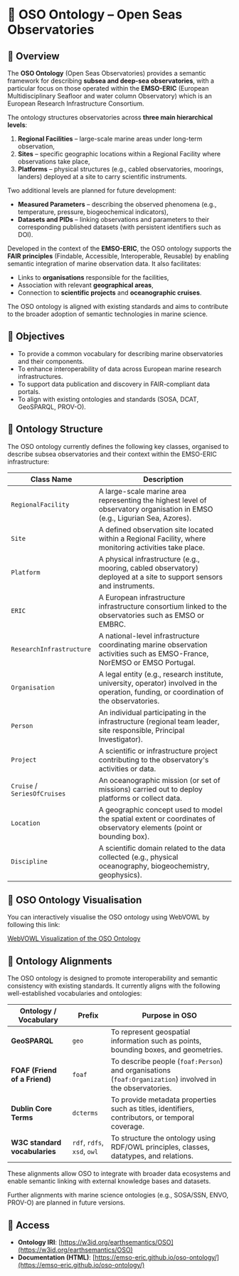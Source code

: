 # 🌊 OSO Ontology – Open Seas Observatories

## 📌 Overview

The **OSO Ontology** (Open Seas Observatories) provides a semantic framework for describing **subsea and deep-sea observatories**, with a particular focus on those operated within the **EMSO-ERIC** (European Multidisciplinary Seafloor and water column Observatory) which is an European Research Infrastructure Consortium.

The ontology structures observatories across **three main hierarchical levels**:

1. **Regional Facilities** – large-scale marine areas under long-term observation,
2. **Sites** – specific geographic locations within a Regional Facility where observations take place,
3. **Platforms** – physical structures (e.g., cabled observatories, moorings, landers) deployed at a site to carry scientific instruments.

Two additional levels are planned for future development:
- **Measured Parameters** – describing the observed phenomena (e.g., temperature, pressure, biogeochemical indicators),
- **Datasets and PIDs** – linking observations and parameters to their corresponding published datasets (with persistent identifiers such as DOI).

Developed in the context of the **EMSO-ERIC**, the OSO ontology supports the **FAIR principles** (Findable, Accessible, Interoperable, Reusable) by enabling semantic integration of marine observation data. It also facilitates:

- Links to **organisations** responsible for the facilities,
- Association with relevant **geographical areas**,
- Connection to **scientific projects** and **oceanographic cruises**.

The OSO ontology is aligned with existing standards and aims to contribute to the broader adoption of semantic technologies in marine science.

## 🧭 Objectives

- To provide a common vocabulary for describing marine observatories and their components.
- To enhance interoperability of data across European marine research infrastructures.
- To support data publication and discovery in FAIR-compliant data portals.
- To align with existing ontologies and standards (SOSA, DCAT, GeoSPARQL, PROV-O).

## 🧱 Ontology Structure

The OSO ontology currently defines the following key classes, organised to describe subsea observatories and their context within the EMSO-ERIC infrastructure:

| Class Name              | Description                                                                 |
|-------------------------|-----------------------------------------------------------------------------|
| `RegionalFacility`      | A large-scale marine area representing the highest level of observatory organisation in EMSO (e.g., Ligurian Sea, Azores). |
| `Site`                  | A defined observation site located within a Regional Facility, where monitoring activities take place. |
| `Platform`              | A physical infrastructure (e.g., mooring, cabled observatory) deployed at a site to support sensors and instruments. |
| `ERIC`                  | A European infrastructure infrastructure consortium linked to the observatories such as EMSO or EMBRC.|
| `ResearchInfrastructure`| A national-level infrastructure coordinating marine observation activities such as EMSO-France, NorEMSO or EMSO Portugal. |
| `Organisation`          | A legal entity (e.g., research institute, university, operator) involved in the operation, funding, or coordination of the observatories. |
| `Person`                | An individual participating in the infrastructure (regional team leader, site responsible, Principal Investigator). |
| `Project`               | A scientific or infrastructure project contributing to the observatory's activities or data. |
| `Cruise` / `SeriesOfCruises` | An oceanographic mission (or set of missions) carried out to deploy platforms or collect data. |
| `Location`              | A geographic concept used to model the spatial extent or coordinates of observatory elements (point or bounding box). |
| `Discipline`            | A scientific domain related to the data collected (e.g., physical oceanography, biogeochemistry, geophysics). |

## 🔗 OSO Ontology Visualisation

You can interactively visualise the OSO ontology using WebVOWL by following this link:

[WebVOWL Visualization of the OSO Ontology](https://service.tib.eu/webvowl/#iri=https://earthportal.eu/ontologies/OSO)


## 🔗 Ontology Alignments

The OSO ontology is designed to promote interoperability and semantic consistency with existing standards. It currently aligns with the following well-established vocabularies and ontologies:

| Ontology / Vocabulary | Prefix        | Purpose in OSO                                                                 |
|------------------------|---------------|--------------------------------------------------------------------------------|
| **GeoSPARQL**          | `geo`         | To represent geospatial information such as points, bounding boxes, and geometries. |
| **FOAF (Friend of a Friend)** | `foaf` | To describe people (`foaf:Person`) and organisations (`foaf:Organization`) involved in the observatories. |
| **Dublin Core Terms**  | `dcterms`     | To provide metadata properties such as titles, identifiers, contributors, or temporal coverage. |
| **W3C standard vocabularies** | `rdf`, `rdfs`, `xsd`, `owl` | To structure the ontology using RDF/OWL principles, classes, datatypes, and relations. |

These alignments allow OSO to integrate with broader data ecosystems and enable semantic linking with external knowledge bases and datasets.

Further alignments with marine science ontologies (e.g., SOSA/SSN, ENVO, PROV-O) are planned in future versions.

## 📂 Access

- **Ontology IRI**: [https://w3id.org/earthsemantics/OSO](https://w3id.org/earthsemantics/OSO)
- **Documentation (HTML)**: [https://emso-eric.github.io/oso-ontology/](https://emso-eric.github.io/oso-ontology/)
